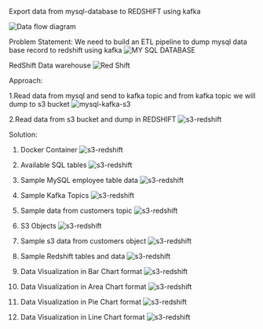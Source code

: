 Export data from mysql-database to REDSHIFT using kafka

![Data flow diagram](./diagrams/dataflow-diagram.png)

Problem Statement:
We need to build an ETL pipeline to dump mysql data base record to redshift using kafka
![MY SQL DATABASE](./diagrams/mysql-oltp-database.png)

RedShift Data warehouse
![Red Shift](./diagrams/redshift-olap-diagram.png)

Approach:

1.Read data from mysql and  send to kafka topic and from kafka topic we will dump to s3 bucket
![mysql-kafka-s3](./diagrams/mysql-kafka-s3.png)

2.Read data from s3 bucket and dump in REDSHIFT
![s3-redshift](./diagrams/s3-redshift.png)

Solution:

1. Docker Container
![s3-redshift](./Snaps/docker_container.png)

2. Available SQL tables
![s3-redshift](./Snaps/mysql_tables.png)

3. Sample MySQL employee table data
![s3-redshift](./Snaps/Sample_mysql_data_new.png)

4. Sample Kafka Topics
![s3-redshift](./Snaps/sample_kafka_topics.png)

5. Sample data from customers topic
![s3-redshift](./Snaps/sample_kafka_data.png)

6. S3 Objects
![s3-redshift](./Snaps/s3_objects.png)

7. Sample s3 data from customers object
![s3-redshift](./Snaps/sample_s3_data.png)

8. Sample Redshift tables and data
![s3-redshift](./Snaps/sample_redshilft_data.png)

9. Data Visualization in Bar Chart format
![s3-redshift](./Snaps/visualization1.png)

10. Data Visualization in Area Chart format
![s3-redshift](./Snaps/visualization2.png)

11. Data Visualization in Pie Chart format
![s3-redshift](./Snaps/visualization3.png)

12. Data Visualization in Line Chart format
![s3-redshift](./Snaps/visualization4.png)
